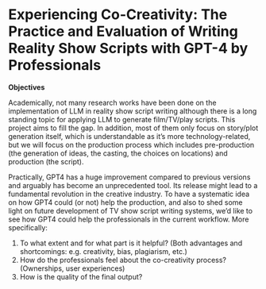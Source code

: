 # Experiencing Co-Creativity: The Practice and Evaluation of Writing Reality Show Scripts with GPT-4 by Professionals

**Objectives**

Academically, not many research works have been done on the implementation of LLM in reality show script writing although there is a long standing topic for applying LLM to generate film/TV/play scripts. This project aims to fill the gap. In addition, most of them only focus on story/plot generation itself, which is understandable as it’s more technology-related, but we will focus on the production process which includes pre-production (the generation of ideas, the casting, the choices on locations) and production (the script).

Practically, GPT4 has a huge improvement compared to previous versions and arguably has become an unprecedented tool. Its release might lead to a fundamental revolution in the creative industry. To have a systematic idea on how GPT4 could (or not) help the production, and also to shed some light on future development of TV show script writing systems, we’d like to see how GPT4 could help the professionals in the current workflow. More specifically:
1. To what extent and for what part is it helpful? (Both advantages and shortcomings: e.g. creativity, bias, plagiarism, etc.)
2. How do the professionals feel about the co-creativity process? (Ownerships, user experiences)
3. How is the quality of the final output?
